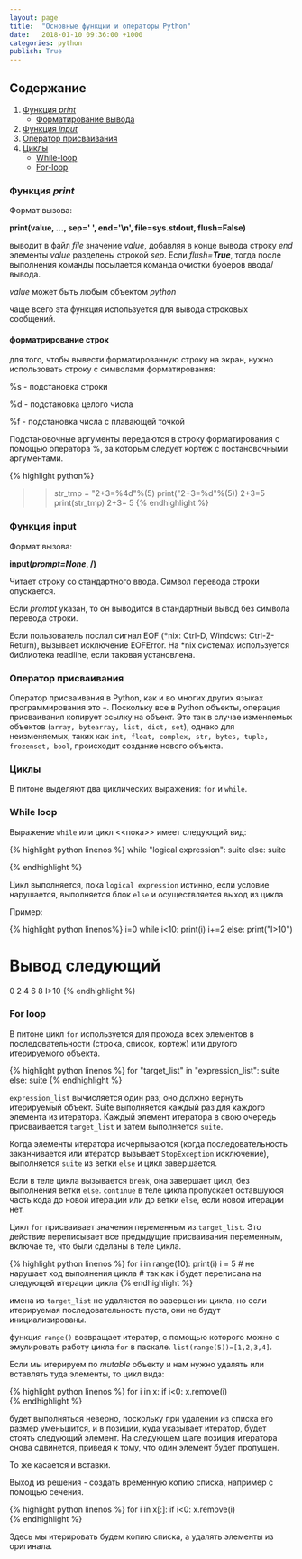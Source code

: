 ```yaml
---
layout: page
title:  "Основные функции и операторы Python"
date:   2018-01-10 09:36:00 +1000
categories: python
publish: True
---
```


## Содержание
1. [Функция *print*](#функция-print)
    - [Форматирование вывода](#форматрирование-строк)
2. [Функция *input*](#функция-input)
3. [Оператор присваивания](#оператор-присваивания)
4. [Циклы](#циклы)
   + [While-loop](#while-loop)
   + [For-loop](#for-loop)



### Функция *print*

Формат вызова:

**print(value, ..., sep=' ', end='\n', file=sys.stdout, flush=False)**

выводит в файл _file_ значение _value_, добавляя в конце вывода строку _end_
элементы _value_ разделены строкой _sep_. Если _flush=**True**_, тогда после
выполнения команды посылается команда очистки буферов ввода/вывода.

_value_ может быть любым объектом _python_

чаще всего эта функция используется для вывода строковых сообщений.

#### форматрирование строк
для того, чтобы вывести форматированную строку на экран, нужно использовать строку с символами форматирования:

%s - подстановка строки

%d - подстановка целого числа

%f - подстановка числа с плавающей точкой

Подстановочные аргументы передаются в строку форматирования с помощью оператора %, за которым следует кортеж с постановочными аргументами.

{% highlight python%}
>> str_tmp = "2+3=%4d"%(5)
>> print("2+3=%d"%(5))
2+3=5
>> print(str_tmp)
2+3=   5
{% endhighlight %}

### Функция **input**

Формат вызова:

**input(_prompt=None_, /)**

Читает строку со стандартного ввода. Символ перевода строки опускается.

Если _prompt_ указан, то он выводится в стандартный вывод без символа перевода строки.

Если пользователь послал сигнал EOF (\*nix: Ctrl-D, Windows: Ctrl-Z-Return), вызывает исключение EOFError. На \*nix  системах используется библиотека readline, если таковая установлена.

### Оператор присваивания

Оператор присваивания в Python, как и  во многих других языках программирования это `=`.
Поскольку все в Python объекты, операция присваивания копирует ссылку на объект. Это так в случае изменяемых объектов (`array, bytearray, list, dict, set`), однако для неизменяемых, таких как `int, float, complex, str, bytes, tuple, frozenset, bool`, происходит создание нового объекта.

### Циклы

В питоне выделяют два циклических выражения: `for` и `while`.

### While loop
    
Выражение `while` или цикл <<пока>> имеет следующий вид:

{% highlight python linenos %}
while "logical expression":
    suite
else:
    suite

{% endhighlight %}

Цикл выполняется, пока `logical expression` истинно, если условие нарушается, выполняется блок `else` и осуществляется выход из цикла

Пример:

{% highlight python linenos%}
i=0
while i<10:
    print(i)
    i+=2
else:
    print("I>10")

# Вывод следующий
0
2
4
6
8
I>10
{% endhighlight %}

### For loop

В питоне цикл `for` используется для прохода всех элементов в последовательности (строка, список, кортеж) или другого итерируемого объекта.

{% highlight python linenos %}
for "target_list" in "expression_list":
    suite
else:
    suite
{% endhighlight %}

`expression_list` вычисляется один раз; оно должно вернуть итерируемый объект. Suite выполняется каждый раз для каждого элемента из итератора. Каждый элемент итератора в свою очередь присваивается `target_list` и затем выполняется `suite`.

Когда элементы итератора исчерпываются (когда последовательность заканчивается или итератор вызывает `StopException` исключение), выполняется `suite` из ветки `else` и цикл завершается.

Если в теле цикла вызывается `break`, она завершает цикл, без выполнения ветки `else`. `continue` в теле цикла пропускает оставшуюся часть кода до новой итерации или до ветки `else`, если новой итерации нет.

Цикл `for` присваивает значения переменным из `target_list`. Это действие переписывает все предыдущие присваивания переменным, включае те, что были сделаны в теле цикла.

{% highlight python linenos %}
for i in range(10):
    print(i)
    i = 5             # не нарушает ход выполнения цикла
                      # так как i будет переписана на следующей итерации цикла
{% endhighlight %}

имена из `target_list` не удаляются по завершении цикла, но если итерируемая последовательность пуста, они не будут инициализированы.

функция `range()` возвращает итератор, с помощью которого можно с эмулировать работу цикла `for` в паскале. `list(range(5))=[1,2,3,4]`.

Если мы итерируем по *mutable* объекту и нам нужно удалять или вставлять туда элементы, то цикл вида:

{% highlight python linenos %}
for i in x:
    if i<0:
        x.remove(i)             
{% endhighlight %}

будет выполняться неверно, поскольку при удалении из списка его размер уменьшится, и в позиции, куда указывает итератор, будет стоять следующий элемент. На следующем шаге позиция итератора снова сдвинется, приведя к тому, что один элемент будет пропущен.

То же касается и вставки.

Выход из решения - создать временную копию списка, например с помощью сечения.

{% highlight python linenos %}
for i in x[:]:
    if i<0:
        x.remove(i)             
{% endhighlight %}

Здесь мы итерировать будем копию списка, а удалять элементы из оригинала.


